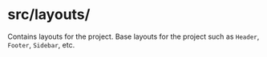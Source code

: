 # src/layouts/

Contains layouts for the project.
Base layouts for the project such as `Header`, `Footer`, `Sidebar`, etc.
